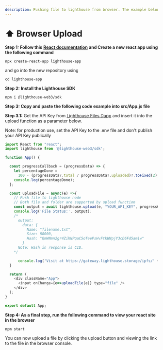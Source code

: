 ```yaml
---
description: Pushing file to lighthouse from browser. The example below uses ReactJS
---
```


# ⬆ Browser Upload

**Step 1:** **Follow this** [**React documentation**](https://reactjs.org/docs/create-a-new-react-app.html) **and Create a new react app using the following command**&#x20;

```
npx create-react-app lighthouse-app
```

and go into the new repository using

```
cd lighthouse-app
```

**Step 2:** **Install the Lighthouse SDK**

```
npm i @lighthouse-web3/sdk
```

**Step 3: Copy and paste the following code example into src/App.js file**

**Step 3.1:** Get the API Key from [Lighthouse Files Dapp](https://files.lighthouse.storage/) and insert it into the upload function as a parameter below.

Note: for production use, set the API Key to the .env file and don't publish your API Key publically

```javascript
import React from "react";
import lighthouse from '@lighthouse-web3/sdk';

function App() {

  const progressCallback = (progressData) => {
    let percentageDone =
      100 - (progressData?.total / progressData?.uploaded)?.toFixed(2);
    console.log(percentageDone);
  };

  const uploadFile = async(e) =>{
    // Push file to lighthouse node
    // Both file and folder are supported by upload function
    const output = await lighthouse.upload(e, "YOUR_API_KEY", progressCallback);
    console.log('File Status:', output);
    /*
      output:
        data: {
          Name: "filename.txt",
          Size: 88000,
          Hash: "QmWNmn2gr4ZihNPqaC5oTeePsHvFtkWNpjY3cD6Fd5am1w"
        }
      Note: Hash in response is CID.
    */

      console.log('Visit at https://gateway.lighthouse.storage/ipfs/' + output.data.Hash);
  }

  return (
    <div className="App">
      <input onChange={e=>uploadFile(e)} type="file" />
    </div>
  );
}

export default App;
```

**Step 4: As a final step, run the following command to view your react site in the browser**

```
npm start
```

You can now upload a file by clicking the upload button and viewing the link to the file in the browser console.
